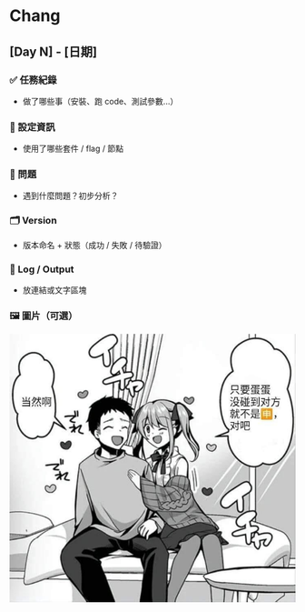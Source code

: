 # Chang

## [Day N] - [日期]

### ✅ 任務紀錄
- 做了哪些事（安裝、跑 code、測試參數...）

### 🧪 設定資訊
- 使用了哪些套件 / flag / 節點

### 🐛 問題
- 遇到什麼問題？初步分析？

### 🗂 Version
- 版本命名 + 狀態（成功 / 失敗 / 待驗證）

### 📁 Log / Output
- 放連結或文字區塊

### 🖼 圖片（可選）
![](image/chang/test.jpg)